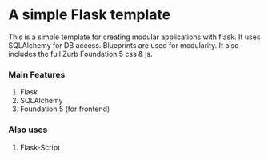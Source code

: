 # A simple Flask template #

This is a simple template for creating modular applications with flask. It uses SQLAlchemy for DB access. 
Blueprints are used for modularity. It also includes the full Zurb Foundation 5 css & js.

### Main Features ###

 1. Flask 
 2. SQLAlchemy
 3. Foundation 5 (for frontend)
 
### Also uses ###

 1. Flask-Script
